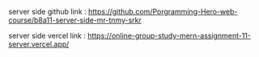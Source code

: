 server side github link : https://github.com/Porgramming-Hero-web-course/b8a11-server-side-mr-tnmy-srkr

server side vercel link : https://online-group-study-mern-assignment-11-server.vercel.app/